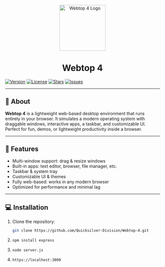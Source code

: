 <p align="center">
  <img src="assets/logo.png" alt="Webtop 4 Logo" width="150"/>
</p>

<h1 align="center">Webtop 4</h1>

[![Version](https://img.shields.io/badge/version-4.0-blue)](https://github.com/Quicksilver-Division/Webtop-4) 
[![License](https://img.shields.io/badge/license-MIT-green)](LICENSE) 
[![Stars](https://img.shields.io/github/stars/Quicksilver-Division/Webtop-4?style=social)](https://github.com/Quicksilver-Division/Webtop-4/stargazers)
[![Issues](https://img.shields.io/github/issues/Quicksilver-Division/Webtop-4)](https://github.com/Quicksilver-Division/Webtop-4/issues)

---

## 🌟 About
**Webtop 4** is a lightweight web-based desktop environment that runs entirely in your browser. It simulates a modern operating system with draggable windows, interactive apps, a taskbar, and customizable UI. Perfect for fun, demos, or lightweight productivity inside a browser.

---

## 🚀 Features
- Multi-window support: drag & resize windows
- Built-in apps: text editor, browser, file manager, etc.
- Taskbar & system tray
- Customizable UI & themes
- Fully web-based: works in any modern browser
- Optimized for performance and minimal lag

---

## 💻 Installation
1. Clone the repository:
   ```bash
   git clone https://github.com/Quicksilver-Division/Webtop-4.git

2. ```bash
   npm install express
3. ```bash
   node server.js

4. ```
   https://localhost:3000
